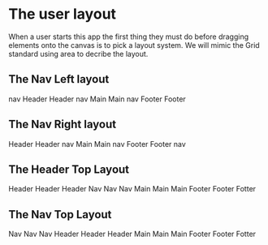# The user layout

When a user starts this app the first thing they must do before
dragging elements onto the canvas is to pick a layout system.
We will mimic the Grid standard using area to decribe the layout.

## The Nav Left layout

nav Header  Header
nav Main    Main
nav Footer  Footer

## The Nav Right layout

Header  Header  nav
Main    Main    nav
Footer  Footer  nav

## The Header Top Layout

Header  Header Header
Nav     Nav     Nav
Main    Main    Main
Footer  Footer  Fotter

## The Nav Top Layout
Nav     Nav     Nav
Header  Header Header
Main    Main    Main
Footer  Footer  Fotter